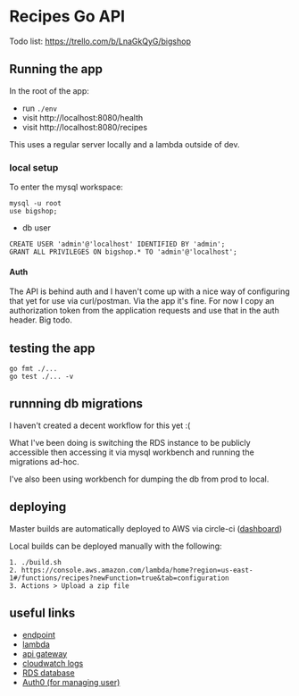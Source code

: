 # Recipes Go API

Todo list: https://trello.com/b/LnaGkQyG/bigshop

## Running the app

In the root of the app:
- run `./env`
- visit http://localhost:8080/health
- visit http://localhost:8080/recipes

This uses a regular server locally and a lambda outside of dev.

### local setup

To enter the mysql workspace:
```
mysql -u root
use bigshop;
```

- db user
```
CREATE USER 'admin'@'localhost' IDENTIFIED BY 'admin';
GRANT ALL PRIVILEGES ON bigshop.* TO 'admin'@'localhost';
```

#### Auth
The API is behind auth and I haven't come up with a nice way of configuring that yet for use via curl/postman. Via the app it's fine. For now I copy an authorization token from the application requests and use that in the auth header. Big todo.

## testing the app
```
go fmt ./...
go test ./... -v
```

## runnning db migrations
I haven't created a decent workflow for this yet :(

What I've been doing is switching the RDS instance to be publicly accessible then accessing it via mysql workbench and running the migrations ad-hoc.

I've also been using workbench for dumping the db from prod to local.

## deploying
Master builds are automatically deployed to AWS via circle-ci ([dashboard](https://app.circleci.com/pipelines/github/Ianfeather))

Local builds can be deployed manually with the following:
```
1. ./build.sh
2. https://console.aws.amazon.com/lambda/home?region=us-east-1#/functions/recipes?newFunction=true&tab=configuration
3. Actions > Upload a zip file
```

## useful links
- [endpoint](https://pleeyu7yrd.execute-api.us-east-1.amazonaws.com/prod)
- [lambda](https://console.aws.amazon.com/lambda/home?region=us-east-1#/functions/recipes)
- [api gateway](https://console.aws.amazon.com/apigateway/home?region=us-east-1#/apis/pleeyu7yrd/stages/prod)
- [cloudwatch logs](https://console.aws.amazon.com/cloudwatch/home?region=us-east-1#logsV2:log-groups/log-group/$252Faws$252Flambda$252Frecipes)
- [RDS database](https://console.aws.amazon.com/rds/home?region=us-east-1#database:id=big-shop;is-cluster=false;tab=maintenance-and-backups)
- [Auth0 (for managing user)](https://manage.auth0.com/dashboard/eu/dev-x-n37k6b/applications/HxkTOH3ZYxjbsgrVI4ii1CV2TQx7hk9G/settings)
